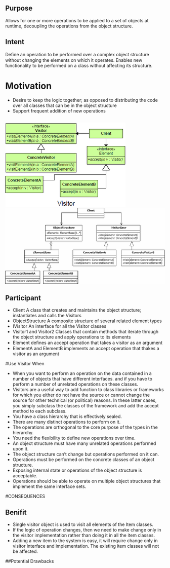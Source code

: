 ## Purpose
Allows for one or more operations to be applied to a set of objects at runtime, decoupling the operations from the object structure.
	
## Intent
Deﬁne an operation to be performed over a complex object structure without changing the elements on which it operates.	Enables new functionality to be performed on a class without affecting its structure.

# Motivation
+	Desire to keep the logic together; as opposed to distributing the code over all classes that can be in the object structure
+	Support frequent addition of new operations

##
![alt text](./Images/Visitor-1.md.png "Visitor")
![alt text](./Images/Visitor-2.md.png "Visitor")
##

## Participant

+	Client
		A class that creates and maintains the object structure; instantiates and calls the Visitors
+	ObjectStructure
		A composite structure of several related element types
+	IVisitor
		An interface for all the Visitor classes
+	Visitor1 and Visitor2
		Classes that contain methods that iterate through the object structure and apply operations to its elements
+	Element
		deﬁnes an accept operation that takes a visitor as an argument
+	ElementA and ElementB
		implements an accept operation that thakes a visitor as an argument
		
#Use Visitor When
+	When you want to perform an operation on the data contained in a number of objects that have different interfaces. and if you have to perform a number of unrelated operations on these classes.
+	Visitors are a useful way to add function to class libraries or frameworks for which you either do not have the source or cannot change the source for other technical (or political) reasons. In these latter cases, you simply subclass the classes of the framework and add the accept method to each subclass.
+	You have a class hierarchy that is effectively sealed.
+	There are many distinct operations to perform on it.
+	The operations are orthogonal to the core purpose of the types in the hierarchy.
+	You need the flexibility to define new operations over time.
+	An object structure must have many unrelated operations performed upon it.
+	The object structure can’t change but operations performed on it can.
+	Operations must be performed on the concrete classes of an object structure.
+	Exposing internal state or operations of the object structure is acceptable.
+	Operations should be able to operate on multiple object structures that implement the same interface sets.


#CONSEQUENCES

## Benifit
+	Single visitor object is used to visit all elements of the Item classes.
+	If the logic of operation changes, then we need to make change only in the visitor implementation rather than doing it in all the item classes.
+	Adding a new item to the system is easy, it will require change only in visitor interface and implementation. The existing item classes will not be affected.

##Potential Drawbacks

